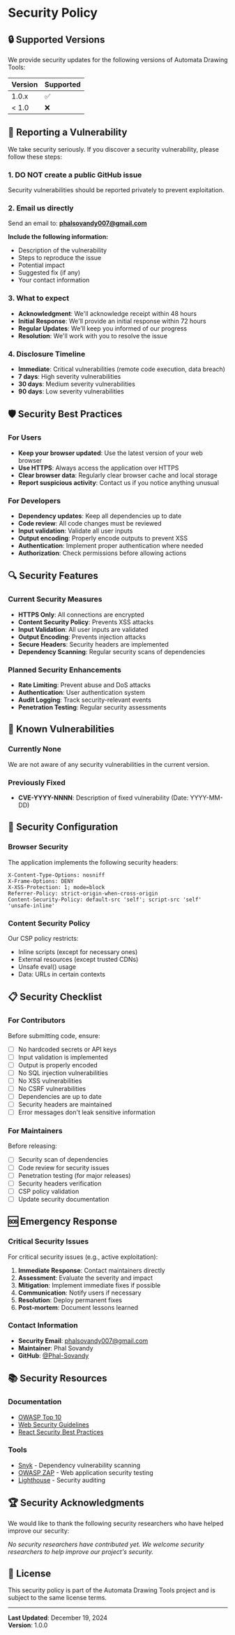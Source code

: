 # Security Policy

## 🔒 Supported Versions

We provide security updates for the following versions of Automata Drawing Tools:

| Version | Supported          |
| ------- | ------------------ |
| 1.0.x   | :white_check_mark: |
| < 1.0   | :x:                |

## 🚨 Reporting a Vulnerability

We take security seriously. If you discover a security vulnerability, please follow these steps:

### 1. **DO NOT** create a public GitHub issue

Security vulnerabilities should be reported privately to prevent exploitation.

### 2. Email us directly

Send an email to: **phalsovandy007@gmail.com**

**Include the following information:**

- Description of the vulnerability
- Steps to reproduce the issue
- Potential impact
- Suggested fix (if any)
- Your contact information

### 3. What to expect

- **Acknowledgment**: We'll acknowledge receipt within 48 hours
- **Initial Response**: We'll provide an initial response within 72 hours
- **Regular Updates**: We'll keep you informed of our progress
- **Resolution**: We'll work with you to resolve the issue

### 4. Disclosure Timeline

- **Immediate**: Critical vulnerabilities (remote code execution, data breach)
- **7 days**: High severity vulnerabilities
- **30 days**: Medium severity vulnerabilities
- **90 days**: Low severity vulnerabilities

## 🛡️ Security Best Practices

### For Users

- **Keep your browser updated**: Use the latest version of your web browser
- **Use HTTPS**: Always access the application over HTTPS
- **Clear browser data**: Regularly clear browser cache and local storage
- **Report suspicious activity**: Contact us if you notice anything unusual

### For Developers

- **Dependency updates**: Keep all dependencies up to date
- **Code review**: All code changes must be reviewed
- **Input validation**: Validate all user inputs
- **Output encoding**: Properly encode outputs to prevent XSS
- **Authentication**: Implement proper authentication where needed
- **Authorization**: Check permissions before allowing actions

## 🔍 Security Features

### Current Security Measures

- **HTTPS Only**: All connections are encrypted
- **Content Security Policy**: Prevents XSS attacks
- **Input Validation**: All user inputs are validated
- **Output Encoding**: Prevents injection attacks
- **Secure Headers**: Security headers are implemented
- **Dependency Scanning**: Regular security scans of dependencies

### Planned Security Enhancements

- **Rate Limiting**: Prevent abuse and DoS attacks
- **Authentication**: User authentication system
- **Audit Logging**: Track security-relevant events
- **Penetration Testing**: Regular security assessments

## 🚫 Known Vulnerabilities

### Currently None

We are not aware of any security vulnerabilities in the current version.

### Previously Fixed

- **CVE-YYYY-NNNN**: Description of fixed vulnerability (Date: YYYY-MM-DD)

## 🔧 Security Configuration

### Browser Security

The application implements the following security headers:

```http
X-Content-Type-Options: nosniff
X-Frame-Options: DENY
X-XSS-Protection: 1; mode=block
Referrer-Policy: strict-origin-when-cross-origin
Content-Security-Policy: default-src 'self'; script-src 'self' 'unsafe-inline'
```

### Content Security Policy

Our CSP policy restricts:

- Inline scripts (except for necessary ones)
- External resources (except trusted CDNs)
- Unsafe eval() usage
- Data: URLs in certain contexts

## 📋 Security Checklist

### For Contributors

Before submitting code, ensure:

- [ ] No hardcoded secrets or API keys
- [ ] Input validation is implemented
- [ ] Output is properly encoded
- [ ] No SQL injection vulnerabilities
- [ ] No XSS vulnerabilities
- [ ] No CSRF vulnerabilities
- [ ] Dependencies are up to date
- [ ] Security headers are maintained
- [ ] Error messages don't leak sensitive information

### For Maintainers

Before releasing:

- [ ] Security scan of dependencies
- [ ] Code review for security issues
- [ ] Penetration testing (for major releases)
- [ ] Security headers verification
- [ ] CSP policy validation
- [ ] Update security documentation

## 🆘 Emergency Response

### Critical Security Issues

For critical security issues (e.g., active exploitation):

1. **Immediate Response**: Contact maintainers directly
2. **Assessment**: Evaluate the severity and impact
3. **Mitigation**: Implement immediate fixes if possible
4. **Communication**: Notify users if necessary
5. **Resolution**: Deploy permanent fixes
6. **Post-mortem**: Document lessons learned

### Contact Information

- **Security Email**: phalsovandy007@gmail.com
- **Maintainer**: Phal Sovandy
- **GitHub**: [@Phal-Sovandy](https://github.com/Phal-Sovandy)

## 📚 Security Resources

### Documentation

- [OWASP Top 10](https://owasp.org/www-project-top-ten/)
- [Web Security Guidelines](https://web.dev/security/)
- [React Security Best Practices](https://reactjs.org/docs/security.html)

### Tools

- [Snyk](https://snyk.io/) - Dependency vulnerability scanning
- [OWASP ZAP](https://owasp.org/www-project-zap/) - Web application security testing
- [Lighthouse](https://developers.google.com/web/tools/lighthouse) - Security auditing

## 🏆 Security Acknowledgments

We would like to thank the following security researchers who have helped improve our security:

_No security researchers have contributed yet. We welcome security researchers to help improve our project's security._

## 📄 License

This security policy is part of the Automata Drawing Tools project and is subject to the same license terms.

---

**Last Updated**: December 19, 2024  
**Version**: 1.0.0
